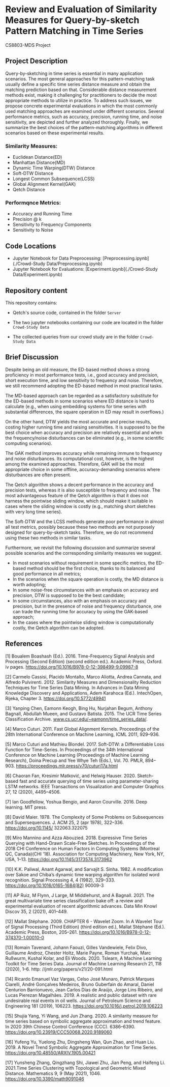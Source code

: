 # Review and Evaluation of Similarity Measures for Query-by-sketch Pattern Matching in Time Series
CS8803-MDS Project

## Project Description

Query-by-sketching in time series is essential in many application scenarios. The most general approaches for this pattern-matching task usually define a specific time series distance measure and obtain the matching prediction based on that. Considerable distance measurement methods exist, making it challenging for practitioners to decide the most appropriate methods to utilize in practice. To address such issues, we propose concrete experimental evaluations in which the most commonly used matching approaches are examined under different scenarios. Several performance metrics, such as accuracy, precision, running time, and noise sensitivity, are depicted and further analyzed thoroughly. Finally, we summarize the best choices of the pattern-matching algorithms in different scenarios based on these experimental results.


### Similarity Measures:

- Euclidean Distance(ED)
- Manhattan Distance(MD)
- Dynamic Time Warping(DTW) Distance
- Soft-DTW Distance
- Longest Common Subsequence(LCSS) 
- Global Alignment Kernel(GAK)
- Qetch Distance

### Performqnce Metrics:

- Accuracy and Running Time 
- Precision @ k
- Sensitivity to Frequency Components
- Sensitivity to Noise

## Code Locations

- Jupyter Notebook for Data Preprocessing: [Preprocessing.ipynb](./Crowd-Study Data/Preprocessing.ipynb)
- Jupyter Notebook for Evaluations: [Experiment.ipynb](./Crowd-Study Data/Experiment.ipynb)

## Repository content

This repository contains:

- Qetch's source code, contained in the folder `Server`

- The two jupyter notebooks containing our code are located in the folder `Crowd-Study Data`

- The collected queries from our crowd study are in the folder `Crowd-Study Data`

## Brief Discussion

Despite being an old measure, the ED-based method shows a strong proficiency in most performance tests, i.e., good accuracy and precision, short execution time, and low sensitivity to frequency and noise. Therefore, we still recommend adopting the ED-based method in most practical tasks. 

The MD-based approach can be regarded as a satisfactory substitute for the ED-based methods in some scenarios where ED distance is hard to calculate (e.g., when using embedding systems for time series with substantial differences, the square operation in ED may result in overflows.) 

On the other hand, DTW yields the most accurate and precise results, costing higher running time and raising sensitivities. It is supposed to be the best choice when accuracy and precision are relatively essential and when the frequency/noise disturbances can be eliminated (e.g., in some scientific computing scenarios). 

The GAK method improves accuracy while remaining immune to frequency and noise disturbances. Its computational cost, however, is the highest among the examined approaches. Therefore, GAK will be the most appropriate choice in some offline, accuracy-demanding scenarios where disturbances are often present. 

The Qetch algorithm shows a decent performance in the accuracy and precision tests, whereas it is also susceptible to frequency and noise. The most advantageous feature of the Qetch algorithm is that it does not harness the pointwise sliding window, which should make it suitable in cases where the sliding window is costly (e.g., matching short sketches with very long time series). 

The Soft-DTW and the LCSS methods generate poor performance in almost all test metrics, possibly because these two methods are not purposely designed for query-by-sketch tasks. Therefore, we do not recommend using these two methods in similar tasks.

Furthermore, we revisit the following discussion and summarize several possible scenarios and the corresponding similarity measures we suggest.

- In most scenarios without requirement in some specific metrics, the ED-based method should be the first choice, thanks to its balanced and good performance in all metrics;
- In the scenarios when the square operation is costly, the MD distance is worth adopting;
- In some noise-free circumstances with an emphasis on accuracy and precision, DTW is supposed to be the best candidate;
- In some circumstances, also with an emphasis on accuracy and precision, but in the presence of noise and frequency disturbance, one can trade the running time for accuracy by using the GAK-based approach;
- In the cases where the pointwise sliding window is computationally costly, the Qetch algorithm can be adopted.

## References
[1] Boualem Boashash (Ed.). 2016. Time-Frequency Signal Analysis and Processing (Second Edition) (second edition ed.). Academic Press, Oxford. iv pages. https://doi.org/10.1016/B978-0-12-398499-9.09987-8

[2] Carmelo Cassisi, Placido Montalto, Marco Aliotta, Andrea Cannata, and Alfredo Pulvirenti. 2012. Similarity Measures and Dimensionality Reduction Techniques for Time Series Data Mining. In Advances in Data Mining Knowledge Discovery and Applications, Adem Karahoca (Ed.). IntechOpen, Rijeka, Chapter 3. https://doi.org/10.5772/49941

[3] Yanping Chen, Eamonn Keogh, Bing Hu, Nurjahan Begum, Anthony Bagnall, Abdullah Mueen, and Gustavo Batista. 2015. The UCR Time Series Classification Archive. www.cs.ucr.edu/~eamonn/time_series_data/.

[4] Marco Cuturi. 2011. Fast Global Alignment Kernels. Proceedings of the 28th International Conference on Machine Learning, ICML 2011, 929–936.

[5] Marco Cuturi and Mathieu Blondel. 2017. Soft-DTW: a Differentiable Loss Function for Time-Series. In Proceedings of the 34th International Conference on Machine Learning (Proceedings of Machine Learning Research), Doina Precup and Yee Whye Teh (Eds.), Vol. 70. PMLR, 894–903. https://proceedings.mlr.press/v70/cuturi17a.html

[6] Chaoran Fan, Kresimir Matković, and Helwig Hauser. 2020. Sketch-based fast and accurate querying of time series using parameter-sharing LSTM networks. IEEE Transactions on Visualization and Computer Graphics 27, 12 (2020), 4495–4506.

[7] Ian Goodfellow, Yoshua Bengio, and Aaron Courville. 2016. Deep learning. MIT press.

[8] David Maier. 1978. The Complexity of Some Problems on Subsequences and Supersequences. J. ACM 25, 2 (apr 1978), 322–336. https://doi.org/10.1145/
322063.322075 

[9] Miro Mannino and Azza Abouzied. 2018. Expressive Time Series Querying with Hand-Drawn Scale-Free Sketches. In Proceedings of the 2018 CHI
Conference on Human Factors in Computing Systems (Montreal QC, Canada)(CHI ’18). Association for Computing Machinery, New York, NY, USA, 1–13. https://doi.org/10.1145/3173574.3173962

[10] K.K. Paliwal, Anant Agarwal, and Sarvajit S. Sinha. 1982. A modification over Sakoe and Chiba’s dynamic time warping algorithm for isolated word recognition. Signal Processing 4, 4 (1982), 329–333. https://doi.org/10.1016/0165-1684(82) 90009-3

[11] AP Ruiz, M Flynn, J Large, M Middlehurst, and A Bagnall. 2021. The great multivariate time series classification bake off: a review and experimental evaluation of recent algorithmic advances. Data Min Knowl Discov 35, 2 (2021), 401–449.

[12] Mallat Stéphane. 2009. CHAPTER 6 - Wavelet Zoom. In A Wavelet Tour of Signal Processing (Third Edition) (third edition ed.), Mallat Stéphane (Ed.). Academic Press, Boston, 205–261. https://doi.org/10.1016/B978-0-12-374370-1.00010-0

[13] Romain Tavenard, Johann Faouzi, Gilles Vandewiele, Felix Divo, Guillaume Androz, Chester Holtz, Marie Payne, Roman Yurchak, Marc Rußwurm, Kushal
Kolar, and Eli Woods. 2020. Tslearn, A Machine Learning Toolkit for Time Series Data. Journal of Machine Learning Research 21, 118 (2020), 1–6. http:
//jmlr.org/papers/v21/20-091.html

[14] Ricardo Emanuel Vaz Vargas, Celso José Munaro, Patrick Marques Ciarelli, André Gonçalves Medeiros, Bruno Guberfain do Amaral, Daniel Centurion Barrionuevo, Jean Carlos Dias de Araújo, Jorge Lins Ribeiro, and Lucas Pierezan Magalhães. 2019. A realistic and public dataset with rare undesirable real events in oil wells. Journal of Petroleum Science and Engineering 181 (2019), 106223. https://doi.org/10.1016/j.petrol.2019.106223

[15] Shujia Yang, Yi Wang, and Jun Zhang. 2020. A similarity measure for time series based on symbolic aggregate approximation and trend feature. In 2020
39th Chinese Control Conference (CCC). 6386–6390. https://doi.org/10.23919/CCC50068.2020.9189060

[16] Yufeng Yu, Yuelong Zhu, Dingsheng Wan, Qun Zhao, and Huan Liu. 2019. A Novel Trend Symbolic Aggregate Approximation for Time Series. https://doi.org/10.48550/ARXIV.1905.00421

[17] Yunsheng Zhang, Qingzhang Shi, Jiawei Zhu, Jian Peng, and Haifeng Li. 2021.Time Series Clustering with Topological and Geometric Mixed Distance. Mathematics 9, 9 (May 2021), 1046. https://doi.org/10.3390/math9091046

